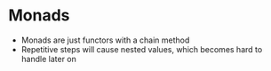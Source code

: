 # Monads

* Monads are just functors with a chain method
* Repetitive steps will cause nested values, which becomes hard to handle later on
